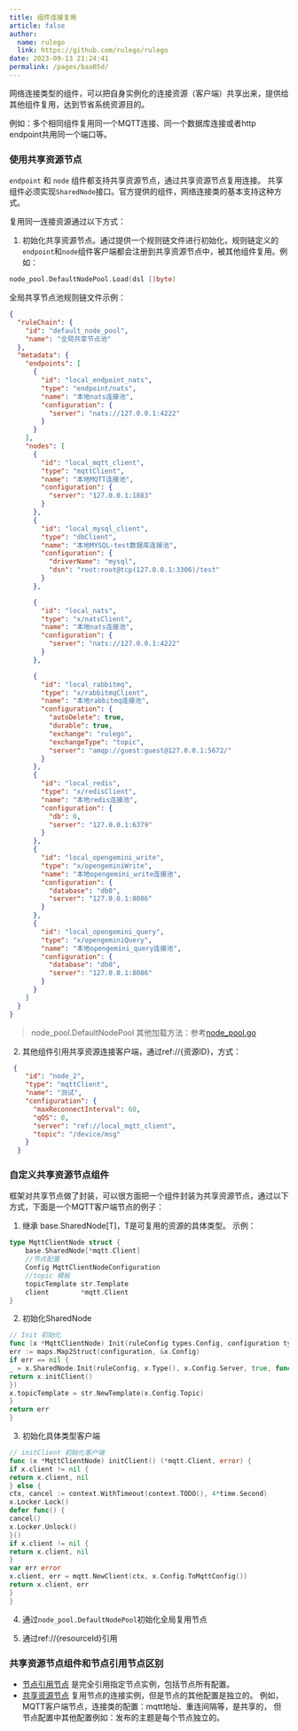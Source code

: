 ```yaml
---
title: 组件连接复用
article: false
author: 
  name: rulego
  link: https://github.com/rulego/rulego
date: 2023-09-13 21:24:41
permalink: /pages/baa05d/
---
```


<Badge text="v0.24.0+"/>网络连接类型的组件，可以把自身实例化的连接资源（客户端）共享出来，提供给其他组件复用，达到节省系统资源目的。

例如：多个相同组件复用同一个MQTT连接、同一个数据库连接或者http endpoint共用同一个端口等。

### 使用共享资源节点
`endpoint` 和 `node` 组件都支持共享资源节点，通过共享资源节点复用连接。
共享组件必须实现`SharedNode`接口。官方提供的组件，网络连接类的基本支持这种方式。

复用同一连接资源通过以下方式：
1. 初始化共享资源节点。通过提供一个规则链文件进行初始化，规则链定义的`endpoint`和`node`组件客户端都会注册到共享资源节点中，被其他组件复用。例如：
```go
node_pool.DefaultNodePool.Load(dsl []byte)
```
全局共享节点池规则链文件示例：

```json
{
  "ruleChain": {
    "id": "default_node_pool",
    "name": "全局共享节点池"
  },
  "metadata": {
    "endpoints": [
      {
        "id": "local_endpoint_nats",
        "type": "endpoint/nats",
        "name": "本地nats连接池",
        "configuration": {
          "server": "nats://127.0.0.1:4222"
        }
      }
    ],
    "nodes": [
      {
        "id": "local_mqtt_client",
        "type": "mqttClient",
        "name": "本地MQTT连接池",
        "configuration": {
          "server": "127.0.0.1:1883"
        }
      },
      {
        "id": "local_mysql_client",
        "type": "dbClient",
        "name": "本地MYSQL-test数据库连接池",
        "configuration": {
          "driverName": "mysql",
          "dsn": "root:root@tcp(127.0.0.1:3306)/test"
        }
      },

      {
        "id": "local_nats",
        "type": "x/natsClient",
        "name": "本地nats连接池",
        "configuration": {
          "server": "nats://127.0.0.1:4222"
        }
      },

      {
        "id": "local_rabbitmq",
        "type": "x/rabbitmqClient",
        "name": "本地rabbitmq连接池",
        "configuration": {
          "autoDelete": true,
          "durable": true,
          "exchange": "rulego",
          "exchangeType": "topic",
          "server": "amqp://guest:guest@127.0.0.1:5672/"
        }
      },
      {
        "id": "local_redis",
        "type": "x/redisClient",
        "name": "本地redis连接池",
        "configuration": {
          "db": 0,
          "server": "127.0.0.1:6379"
        }
      },
      {
        "id": "local_opengemini_write",
        "type": "x/opengeminiWrite",
        "name": "本地opengemini_write连接池",
        "configuration": {
          "database": "db0",
          "server": "127.0.0.1:8086"
        }
      },
      {
        "id": "local_opengemini_query",
        "type": "x/opengeminiQuery",
        "name": "本地opengemini_query连接池",
        "configuration": {
          "database": "db0",
          "server": "127.0.0.1:8086"
        }
      }
    ]
  }
}
```

> node_pool.DefaultNodePool 其他加载方法：参考[node_pool.go](https://github.com/rulego/rulego/blob/main/api/types/node_pool.go#L33)

2. 其他组件引用共享资源连接客户端，通过ref://{资源ID}，方式：
```json
 {
    "id": "node_2",
    "type": "mqttClient",
    "name": "测试",
    "configuration": {
      "maxReconnectInterval": 60,
      "qOS": 0,
      "server": "ref://local_mqtt_client",
      "topic": "/device/msg"
    }
  }
```

### 自定义共享资源节点组件
框架对共享节点做了封装，可以很方面把一个组件封装为共享资源节点，通过以下方式，下面是一个MQTT客户端节点的例子：
1. 继承 base.SharedNode[T]，T是可复用的资源的具体类型。 示例：
```go
type MqttClientNode struct {
	base.SharedNode[*mqtt.Client]
	//节点配置
	Config MqttClientNodeConfiguration
	//topic 模板
	topicTemplate str.Template
	client        *mqtt.Client
}
```
2. 初始化SharedNode
```go
// Init 初始化
func (x *MqttClientNode) Init(ruleConfig types.Config, configuration types.Configuration) error {
err := maps.Map2Struct(configuration, &x.Config)
if err == nil {
_ = x.SharedNode.Init(ruleConfig, x.Type(), x.Config.Server, true, func() (*mqtt.Client, error) {
return x.initClient()
})
x.topicTemplate = str.NewTemplate(x.Config.Topic)
}
return err
}
```

3. 初始化具体类型客户端
```go
// initClient 初始化客户端
func (x *MqttClientNode) initClient() (*mqtt.Client, error) {
if x.client != nil {
return x.client, nil
} else {
ctx, cancel := context.WithTimeout(context.TODO(), 4*time.Second)
x.Locker.Lock()
defer func() {
cancel()
x.Locker.Unlock()
}()
if x.client != nil {
return x.client, nil
}
var err error
x.client, err = mqtt.NewClient(ctx, x.Config.ToMqttConfig())
return x.client, err
}
}
```

4. 通过`node_pool.DefaultNodePool`初始化全局复用节点

5. 通过ref://{resourceId}引用

### 共享资源节点组件和节点引用节点区别

- [节点引用节点](/pages/ref_node/) 是完全引用指定节点实例，包括节点所有配置。
- [共享资源节点](/pages/baa05d/) 复用节点的连接实例，但是节点的其他配置是独立的。
例如，MQTT客户端节点，连接类的配置：mqtt地址、重连间隔等，是共享的，
但节点配置中其他配置例如：发布的主题是每个节点独立的。